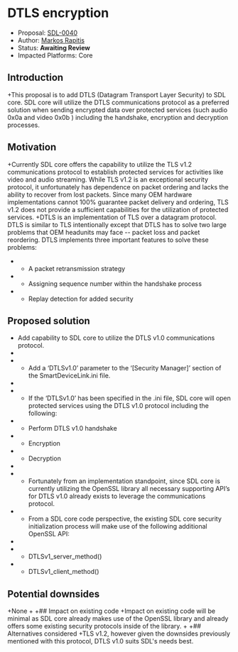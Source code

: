 # DTLS encryption

* Proposal: [SDL-0040](0040-DTLS-encryption.md)
* Author: [Markos Rapitis](https://github.com/mrapitis)
* Status: **Awaiting Review**
* Impacted Platforms: Core 


## Introduction

+This proposal is to add DTLS (Datagram Transport Layer Security) to SDL core.   SDL core will utilize the DTLS communications protocol as a preferred solution when sending encrypted data over protected services (such audio 0x0a  and video 0x0b ) including the handshake, encryption and decryption processes.

## Motivation

 +Currently SDL core offers the capability to utilize the TLS v1.2 communications protocol to establish protected services for activities like video and audio streaming.  While TLS v1.2 is an exceptional security protocol, it unfortunately has dependence on packet ordering and lacks the ability to recover from lost packets.  Since many OEM hardware implementations cannot 100% guarantee packet delivery and ordering, TLS v1.2 does not provide a sufficient capabilities for the utilization of protected services. 
 +DTLS is an implementation of TLS over a datagram protocol.  DTLS is similar to TLS intentionally except that DTLS has to solve two large problems that OEM headunits may face -- packet loss and packet reordering. DTLS implements three important features to solve these problems:
 
 + - A packet retransmission strategy 
 + - Assigning sequence number within the handshake process
 + - Replay detection for added security
 
 

## Proposed solution

 + Add capability to SDL core to utilize the DTLS v1.0 communications protocol. 
 +
 + - Add a ‘DTLSv1.0’ parameter to the ‘[Security Manager]’ section of the SmartDeviceLink.ini file. 
 + 
 + - If the ‘DTLSv1.0’ has been specified in the .ini file, SDL core will open protected services using the DTLS v1.0 protocol including the following:
 +	 - Perform DTLS v1.0 handshake 
 +	 - Encryption
 +	 - Decryption
 +
 + - Fortunately from an implementation standpoint, since SDL core is currently utilizing the OpenSSL library all necessary supporting API’s for DTLS v1.0 already exists to leverage the communications protocol. 
 + - From a SDL core code perspective, the existing SDL core security initialization process will make use of the following additional OpenSSL API: 
 + 
 +	 - DTLSv1_server_method()
 +	 - DTLSv1_client_method()
 


## Potential downsides
+None
+
+## Impact on existing code
+Impact on existing code will be minimal as SDL core already makes use of the OpenSSL library and already offers some existing security protocols inside of the library.
+
+## Alternatives considered
+TLS v1.2, however given the downsides previously mentioned with this protocol, DTLS v1.0 suits SDL's needs best.
